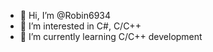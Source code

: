 - 👋 Hi, I’m @Robin6934
- 👀 I’m interested in C#, C/C++
- 🌱 I’m currently learning C/C++ development

<!---
Robin6934/Robin6934 is a ✨ special ✨ repository because its `README.md` (this file) appears on your GitHub profile.
You can click the Preview link to take a look at your changes.
--->
